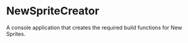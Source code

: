 # NewSpriteCreator

A console application that creates the required build functions for New Sprites.